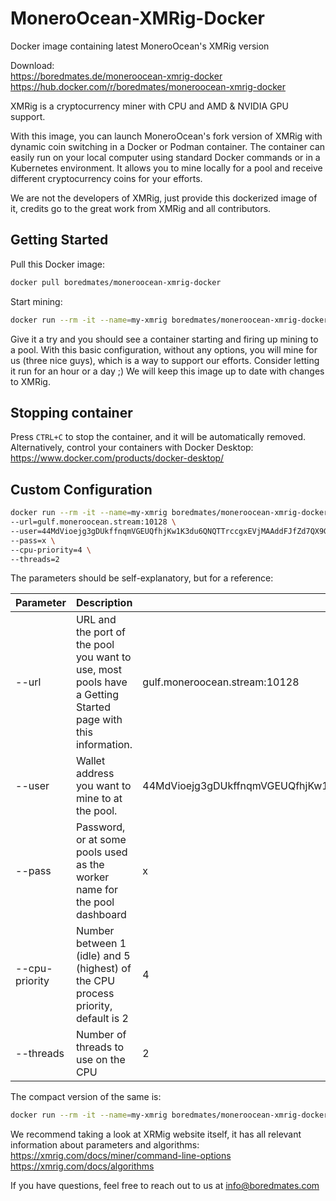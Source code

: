 # MoneroOcean-XMRig-Docker

Docker image containing latest MoneroOcean's XMRig version

Download:<br/>
https://boredmates.de/moneroocean-xmrig-docker<br/>
https://hub.docker.com/r/boredmates/moneroocean-xmrig-docker

XMRig is a cryptocurrency miner with CPU and AMD & NVIDIA GPU support.

With this image, you can launch MoneroOcean's fork version of XMRig with dynamic coin switching in a Docker or Podman container. The container can easily run on your local computer using standard Docker commands or in a Kubernetes environment.
It allows you to mine locally for a pool and receive different cryptocurrency coins for your efforts.

We are not the developers of XMRig, just provide this dockerized image of it, credits go to the great work from XMRig and all contributors.

## Getting Started

Pull this Docker image:

```bash
docker pull boredmates/moneroocean-xmrig-docker
```

Start mining:

```bash
docker run --rm -it --name=my-xmrig boredmates/moneroocean-xmrig-docker
```

Give it a try and you should see a container starting and firing up mining to a pool.
With this basic configuration, without any options, you will mine for us (three nice guys), which is a way to support our efforts. Consider letting it run for an hour or a day ;) We will keep this image up to date with changes to XMRig.

## Stopping container

Press `CTRL+C` to stop the container, and it will be automatically removed. Alternatively, control your containers with Docker Desktop: https://www.docker.com/products/docker-desktop/

## Custom Configuration

```bash
docker run --rm -it --name=my-xmrig boredmates/moneroocean-xmrig-docker
--url=gulf.moneroocean.stream:10128 \
--user=44MdVioejg3gDUkffnqmVGEUQfhjKw1K3du6QNQTTrccgxEVjMAAddFJfZd7QX9G1hVnAPUWiAEb866L6D4mYuCy3jwnZyy \
--pass=x \
--cpu-priority=4 \
--threads=2
```

The parameters should be self-explanatory, but for a reference:

| **Parameter** | **Description** | **Example value** |
|---|---|---|
| --url | URL and the port of the pool you want to use, most pools have a Getting Started page with this information. | gulf.moneroocean.stream:10128 |
| --user | Wallet address you want to mine to at the pool. | 44MdVioejg3gDUkffnqmVGEUQfhjKw1K3du6QNQTTrccgxEVjMAAddFJfZd7QX9G1hVnAPUWiAEb866L6D4mYuCy3jwnZyy |
| --pass | Password, or at some pools used as the worker name for the pool dashboard | x |
| --cpu-priority |  Number between 1 (idle) and 5 (highest) of the CPU process priority, default is 2  | 4 |
| --threads |  Number of threads to use on the CPU | 2 |

The compact version of the same is:
```bash
docker run --rm -it --name=my-xmrig boredmates/moneroocean-xmrig-docker -o gulf.moneroocean.stream:10128 -u 44MdVioejg3gDUkffnqmVGEUQfhjKw1K3du6QNQTTrccgxEVjMAAddFJfZd7QX9G1hVnAPUWiAEb866L6D4mYuCy3jwnZyy -p x --cpu-priority=4 --threads=2
```

We recommend taking a look at XRMig website itself, it has all relevant information about parameters and algorithms:<br/>
https://xmrig.com/docs/miner/command-line-options<br/>
https://xmrig.com/docs/algorithms

If you have questions, feel free to reach out to us at info@boredmates.com
